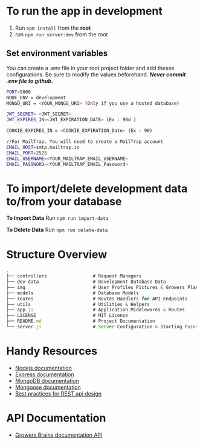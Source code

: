 # To run the app in development

1. Run `npm install` from the **root**
2. run `npm run server:dev` from the root

## Set environment variables

You can create a .env file in your root project folder and add theses configurations. Be sure to modify the values beforehand. **_Never commit .env file to github._**

```bash
PORT=5000
NODE_ENV = development
MONGO_URI = <YOUR_MONGO_URI> (Only if you use a hosted database)

JWT_SECRET= <JWT_SECRET>
JWT_EXPIRES_IN=<JWT_EXPIRATION_DATE> (Ex : 90d )

COOKIE_EXPIRES_IN = <COOKIE_EXPIRATION_Date> (Ex : 90)

//For MailTrap. You will need to create a MailTrap account
EMAIL_HOST=smtp.mailtrap.io
EMAIL_PORT=2525
EMAIL_USERNAME=<YOUR_MAILTRAP_EMAIL_USERNAME>
EMAIL_PASSWORD=<YOUR_MAILTRAP_EMAIL_Password>
```

# To import/delete development data to/from your database

**To Import Data** Run `npm run import-data`

**To Delete Data** Run `npm run delete-data`

# Structure Overview

```javascript
.
├── controllers                 # Request Managers
├── dev-data                    # Development Database Data
├── img                         # User Profiles Pictures & Growers Plants
├── models                      # Database Models
├── routes                      # Routes Handlers for API Endpoints
├── utils                       # Utilities & Helpers
├── app.js                      # Application Middlewares & Routes
├── LICENSE                     # MIT License
├── README.md                   # Project Documentation
└── server.js                   # Server Configuration & Starting Point
```

# Handy Resources

- [Nodejs documentation](https://nodejs.org/en/docs/)
- [Express documentation](http://expressjs.com/)
- [MongoDB documentation](https://docs.mongodb.com/manual/)
- [Mongoose documentation](https://mongoosejs.com/docs/guide.html)
- [Best practices for REST api design](https://stackoverflow.blog/2020/03/02/best-practices-for-rest-api-design/)

# API Documentation

- [Growers Brains documentation API](https://documenter.getpostman.com/view/12095324/T1LTfjXD?version=latest)

